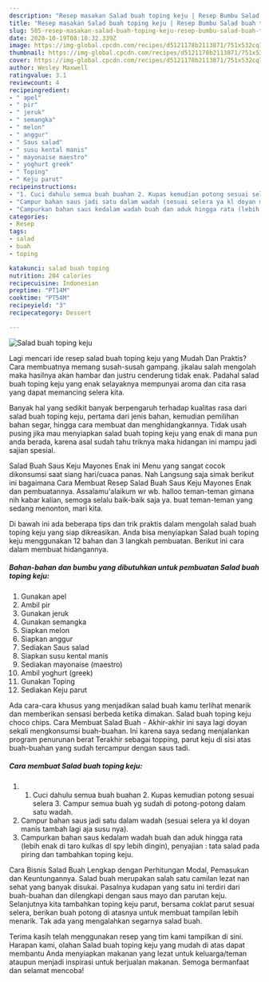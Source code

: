 ```yaml
---
description: "Resep masakan Salad buah toping keju | Resep Bumbu Salad buah toping keju Yang Lezat"
title: "Resep masakan Salad buah toping keju | Resep Bumbu Salad buah toping keju Yang Lezat"
slug: 505-resep-masakan-salad-buah-toping-keju-resep-bumbu-salad-buah-toping-keju-yang-lezat
date: 2020-10-19T08:10:32.339Z
image: https://img-global.cpcdn.com/recipes/d5121178b2113871/751x532cq70/salad-buah-toping-keju-foto-resep-utama.jpg
thumbnail: https://img-global.cpcdn.com/recipes/d5121178b2113871/751x532cq70/salad-buah-toping-keju-foto-resep-utama.jpg
cover: https://img-global.cpcdn.com/recipes/d5121178b2113871/751x532cq70/salad-buah-toping-keju-foto-resep-utama.jpg
author: Wesley Maxwell
ratingvalue: 3.1
reviewcount: 4
recipeingredient:
- " apel"
- " pir"
- " jeruk"
- " semangka"
- " melon"
- " anggur"
- " Saus salad"
- " susu kental manis"
- " mayonaise maestro"
- " yoghurt greek"
- " Toping"
- " Keju parut"
recipeinstructions:
- "1. Cuci dahulu semua buah buahan 2. Kupas kemudian potong sesuai selera 3. Campur semua buah yg sudah di potong-potong dalam satu wadah."
- "Campur bahan saus jadi satu dalam wadah (sesuai selera ya kl doyan manis tambah lagi aja susu nya)."
- "Campurkan bahan saus kedalam wadah buah dan aduk hingga rata (lebih enak di taro kulkas dl spy lebih dingin), penyajian : tata salad pada piring dan tambahkan toping keju."
categories:
- Resep
tags:
- salad
- buah
- toping

katakunci: salad buah toping 
nutrition: 204 calories
recipecuisine: Indonesian
preptime: "PT14M"
cooktime: "PT54M"
recipeyield: "3"
recipecategory: Dessert

---
```



![Salad buah toping keju](https://img-global.cpcdn.com/recipes/d5121178b2113871/751x532cq70/salad-buah-toping-keju-foto-resep-utama.jpg)

Lagi mencari ide resep salad buah toping keju yang Mudah Dan Praktis? Cara membuatnya memang susah-susah gampang. jikalau salah mengolah maka hasilnya akan hambar dan justru cenderung tidak enak. Padahal salad buah toping keju yang enak selayaknya mempunyai aroma dan cita rasa yang dapat memancing selera kita.

Banyak hal yang sedikit banyak berpengaruh terhadap kualitas rasa dari salad buah toping keju, pertama dari jenis bahan, kemudian pemilihan bahan segar, hingga cara membuat dan menghidangkannya. Tidak usah pusing jika mau menyiapkan salad buah toping keju yang enak di mana pun anda berada, karena asal sudah tahu triknya maka hidangan ini mampu jadi sajian spesial.

Salad Buah Saus Keju Mayones Enak ini Menu yang sangat cocok dikonsumsi saat siang hari/cuaca panas. Nah Langsung saja simak berikut ini bagaimana Cara Membuat Resep Salad Buah Saus Keju Mayones Enak dan pembuatannya. Assalamu&#39;alaikum wr wb. halloo teman-teman gimana nih kabar kalian, semoga selalu baik-baik saja ya. buat teman-teman yang sedang menonton, mari kita.


Di bawah ini ada beberapa tips dan trik praktis dalam mengolah salad buah toping keju yang siap dikreasikan. Anda bisa menyiapkan Salad buah toping keju menggunakan 12 bahan dan 3 langkah pembuatan. Berikut ini cara dalam membuat hidangannya.

<!--inarticleads1-->

##### Bahan-bahan dan bumbu yang dibutuhkan untuk pembuatan Salad buah toping keju:

1. Gunakan  apel
1. Ambil  pir
1. Gunakan  jeruk
1. Gunakan  semangka
1. Siapkan  melon
1. Siapkan  anggur
1. Sediakan  Saus salad
1. Siapkan  susu kental manis
1. Sediakan  mayonaise (maestro)
1. Ambil  yoghurt (greek)
1. Gunakan  Toping
1. Sediakan  Keju parut


Ada cara-cara khusus yang menjadikan salad buah kamu terlihat menarik dan memberikan sensasi berbeda ketika dimakan. Salad buah toping keju choco chips. Cara Membuat Salad Buah - Akhir-akhir ini saya lagi doyan sekali mengkonsumsi buah-buahan. Ini karena saya sedang menjalankan program penurunan berat Terakhir sebagai topping, parut keju di sisi atas buah-buahan yang sudah tercampur dengan saus tadi. 

<!--inarticleads2-->

##### Cara membuat Salad buah toping keju:

1. 1. Cuci dahulu semua buah buahan 2. Kupas kemudian potong sesuai selera 3. Campur semua buah yg sudah di potong-potong dalam satu wadah.
1. Campur bahan saus jadi satu dalam wadah (sesuai selera ya kl doyan manis tambah lagi aja susu nya).
1. Campurkan bahan saus kedalam wadah buah dan aduk hingga rata (lebih enak di taro kulkas dl spy lebih dingin), penyajian : tata salad pada piring dan tambahkan toping keju.


Cara Bisnis Salad Buah Lengkap dengan Perhitungan Modal, Pemasukan dan Keuntungannya. Salad buah merupakan salah satu camilan lezat nan sehat yang banyak disukai. Pasalnya kudapan yang satu ini terdiri dari buah-buahan dan dilengkapi dengan saus mayo dan parutan keju. Selanjutnya kita tambahkan toping keju parut, bersama coklat parut sesuai selera, berikan buah potong di atasnya untuk membuat tampilan lebih menarik. Tak ada yang mengalahkan segarnya salad buah. 

Terima kasih telah menggunakan resep yang tim kami tampilkan di sini. Harapan kami, olahan Salad buah toping keju yang mudah di atas dapat membantu Anda menyiapkan makanan yang lezat untuk keluarga/teman ataupun menjadi inspirasi untuk berjualan makanan. Semoga bermanfaat dan selamat mencoba!
